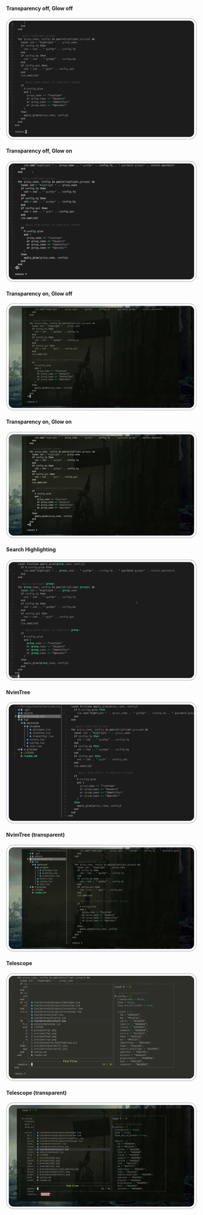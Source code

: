 #### Transparency off, Glow off

<img src="tfgf.png" alt="Transparency off, Glow off" style="border-radius: 20px; border: 2px solid #ccc; padding: 5px; max-width: 100%; height: auto;" />

#### Transparency off, Glow on

<img src="tfgt.png" alt="Transparency off, Glow on" style="border-radius: 20px; border: 2px solid #ccc; padding: 5px; max-width: 100%; height: auto;" />

#### Transparency on, Glow off

<img src="ttgf.png" alt="Transparency on, Glow off" style="border-radius: 20px; border: 2px solid #ccc; padding: 5px; max-width: 100%; height: auto;" />

#### Transparency on, Glow on

<img src="ttgt.png" alt="Transparency on, Glow on" style="border-radius: 20px; border: 2px solid #ccc; padding: 5px; max-width: 100%; height: auto;" />

#### Search Highlighting

<img src="search_highlighting.png" alt="Search Highlighting" style="border-radius: 20px; border: 2px solid #ccc; padding: 5px; max-width: 100%; height: auto;" />

#### NvimTree

<img src="nvimtree(tf).png" alt="NvimTree" style="border-radius: 20px; border: 2px solid #ccc; padding: 5px; max-width: 100%; height: auto;" />

#### NvimTree (transparent)

<img src="nvimtree(tt).png" alt="NvimTree (transparent)" style="border-radius: 20px; border: 2px solid #ccc; padding: 5px; max-width: 100%; height: auto;" />

#### Telescope

<img src="telescope(tf).png" alt="Telescope" style="border-radius: 20px; border: 2px solid #ccc; padding: 5px; max-width: 100%; height: auto;" />

#### Telescope (transparent)

<img src="telescope(tt).png" alt="Telescope (transparent)" style="border-radius: 20px; border: 2px solid #ccc; padding: 5px; max-width: 100%; height: auto;" />
